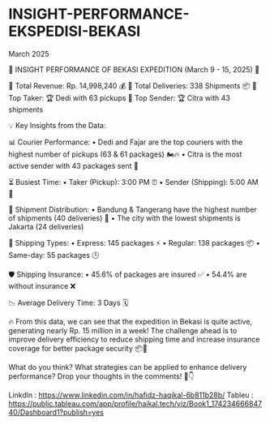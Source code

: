 # INSIGHT-PERFORMANCE-EKSPEDISI-BEKASI

March 2025

📢 INSIGHT PERFORMANCE OF BEKASI EXPEDITION (March 9 - 15, 2025) 🚀

🔹 Total Revenue: Rp. 14,998,240 💰
🔹 Total Deliveries: 338 Shipments 📦
🔹 Top Taker: 🏆 Dedi with 63 pickups
🔹 Top Sender: 🏆 Citra with 43 shipments

💡 Key Insights from the Data:

📊 Courier Performance: 
• Dedi and Fajar are the top couriers with the highest number of pickups (63 & 61 packages) 🏍️🔥
• Citra is the most active sender with 43 packages sent 🚀

⏳ Busiest Time:
• Taker (Pickup): 3:00 PM ⏰
• Sender (Shipping): 5:00 AM 🌅

🏢 Shipment Distribution:
• Bandung & Tangerang have the highest number of shipments (40 deliveries) 📍
• The city with the lowest shipments is Jakarta (24 deliveries)

🚚 Shipping Types:
• Express: 145 packages ⚡
• Regular: 138 packages 📦
• Same-day: 55 packages 🕒

🛡️ Shipping Insurance:
• 45.6% of packages are insured ✅
• 54.4% are without insurance ❌

📉 Average Delivery Time: 3 Days 🗓️

🔥 From this data, we can see that the expedition in Bekasi is quite active, generating nearly Rp. 15 million in a week! The challenge ahead is to improve delivery efficiency to reduce shipping time and increase insurance coverage for better package security 📦💪

What do you think? What strategies can be applied to enhance delivery 
performance? Drop your thoughts in the comments! 💬👇

Linkdln : https://www.linkedin.com/in/hafidz-haqikal-6b811b28b/
Tableu : https://public.tableau.com/app/profile/haikal.tech/viz/Book1_17423466684740/Dashboard1?publish=yes
